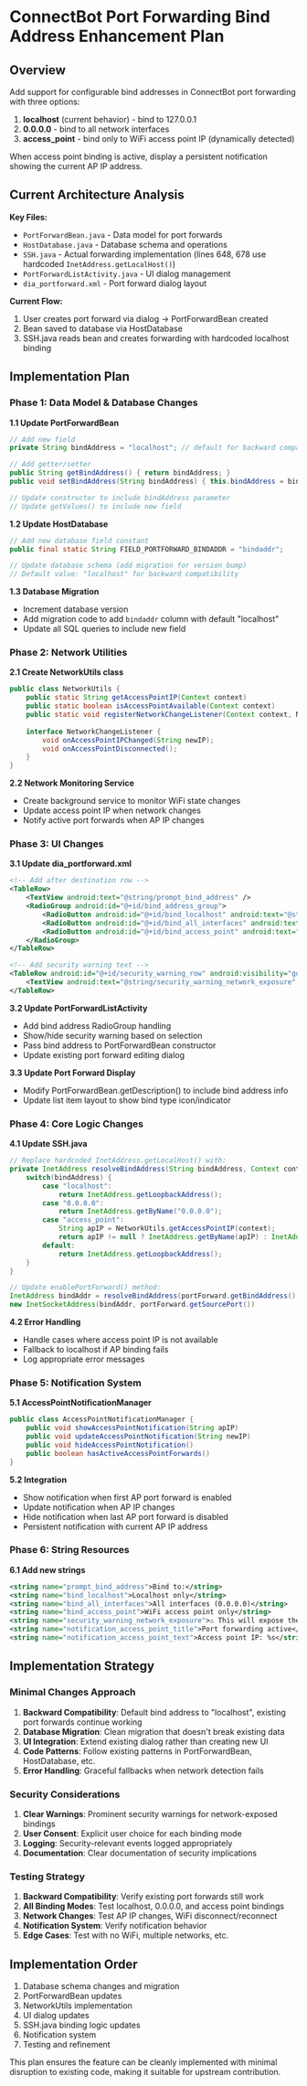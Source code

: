 # ConnectBot Port Forwarding Bind Address Enhancement Plan

## Overview
Add support for configurable bind addresses in ConnectBot port forwarding with three options:
1. **localhost** (current behavior) - bind to 127.0.0.1
2. **0.0.0.0** - bind to all network interfaces  
3. **access_point** - bind only to WiFi access point IP (dynamically detected)

When access point binding is active, display a persistent notification showing the current AP IP address.

## Current Architecture Analysis

**Key Files:**
- `PortForwardBean.java` - Data model for port forwards
- `HostDatabase.java` - Database schema and operations
- `SSH.java` - Actual forwarding implementation (lines 648, 678 use hardcoded `InetAddress.getLocalHost()`)
- `PortForwardListActivity.java` - UI dialog management
- `dia_portforward.xml` - Port forward dialog layout

**Current Flow:**
1. User creates port forward via dialog → PortForwardBean created
2. Bean saved to database via HostDatabase
3. SSH.java reads bean and creates forwarding with hardcoded localhost binding

## Implementation Plan

### Phase 1: Data Model & Database Changes

**1.1 Update PortForwardBean**
```java
// Add new field
private String bindAddress = "localhost"; // default for backward compatibility

// Add getter/setter
public String getBindAddress() { return bindAddress; }
public void setBindAddress(String bindAddress) { this.bindAddress = bindAddress; }

// Update constructor to include bindAddress parameter
// Update getValues() to include new field
```

**1.2 Update HostDatabase**
```java
// Add new database field constant
public final static String FIELD_PORTFORWARD_BINDADDR = "bindaddr";

// Update database schema (add migration for version bump)
// Default value: "localhost" for backward compatibility
```

**1.3 Database Migration**
- Increment database version
- Add migration code to add `bindaddr` column with default "localhost"
- Update all SQL queries to include new field

### Phase 2: Network Utilities

**2.1 Create NetworkUtils class**
```java
public class NetworkUtils {
    public static String getAccessPointIP(Context context)
    public static boolean isAccessPointAvailable(Context context)  
    public static void registerNetworkChangeListener(Context context, NetworkChangeListener listener)
    
    interface NetworkChangeListener {
        void onAccessPointIPChanged(String newIP);
        void onAccessPointDisconnected();
    }
}
```

**2.2 Network Monitoring Service**
- Create background service to monitor WiFi state changes
- Update access point IP when network changes
- Notify active port forwards when AP IP changes

### Phase 3: UI Changes

**3.1 Update dia_portforward.xml**
```xml
<!-- Add after destination row -->
<TableRow>
    <TextView android:text="@string/prompt_bind_address" />
    <RadioGroup android:id="@+id/bind_address_group">
        <RadioButton android:id="@+id/bind_localhost" android:text="@string/bind_localhost" />
        <RadioButton android:id="@+id/bind_all_interfaces" android:text="@string/bind_all_interfaces" />  
        <RadioButton android:id="@+id/bind_access_point" android:text="@string/bind_access_point" />
    </RadioGroup>
</TableRow>

<!-- Add security warning text -->
<TableRow android:id="@+id/security_warning_row" android:visibility="gone">
    <TextView android:text="@string/security_warning_network_exposure" />
</TableRow>
```

**3.2 Update PortForwardListActivity**
- Add bind address RadioGroup handling
- Show/hide security warning based on selection
- Pass bind address to PortForwardBean constructor
- Update existing port forward editing dialog

**3.3 Update Port Forward Display**
- Modify PortForwardBean.getDescription() to include bind address info
- Update list item layout to show bind type icon/indicator

### Phase 4: Core Logic Changes

**4.1 Update SSH.java**
```java
// Replace hardcoded InetAddress.getLocalHost() with:
private InetAddress resolveBindAddress(String bindAddress, Context context) {
    switch(bindAddress) {
        case "localhost":
            return InetAddress.getLoopbackAddress();
        case "0.0.0.0":  
            return InetAddress.getByName("0.0.0.0");
        case "access_point":
            String apIP = NetworkUtils.getAccessPointIP(context);
            return apIP != null ? InetAddress.getByName(apIP) : InetAddress.getLoopbackAddress();
        default:
            return InetAddress.getLoopbackAddress();
    }
}

// Update enablePortForward() method:
InetAddress bindAddr = resolveBindAddress(portForward.getBindAddress(), context);
new InetSocketAddress(bindAddr, portForward.getSourcePort())
```

**4.2 Error Handling**
- Handle cases where access point IP is not available
- Fallback to localhost if AP binding fails
- Log appropriate error messages

### Phase 5: Notification System

**5.1 AccessPointNotificationManager**
```java
public class AccessPointNotificationManager {
    public void showAccessPointNotification(String apIP)
    public void updateAccessPointNotification(String newIP)  
    public void hideAccessPointNotification()
    public boolean hasActiveAccessPointForwards()
}
```

**5.2 Integration**
- Show notification when first AP port forward is enabled
- Update notification when AP IP changes
- Hide notification when last AP port forward is disabled
- Persistent notification with current AP IP address

### Phase 6: String Resources

**6.1 Add new strings**
```xml
<string name="prompt_bind_address">Bind to:</string>
<string name="bind_localhost">Localhost only</string>
<string name="bind_all_interfaces">All interfaces (0.0.0.0)</string>
<string name="bind_access_point">WiFi access point only</string>
<string name="security_warning_network_exposure">⚠️ This will expose the forwarded port to other devices on the network</string>
<string name="notification_access_point_title">Port forwarding active</string>
<string name="notification_access_point_text">Access point IP: %s</string>
```

## Implementation Strategy

### Minimal Changes Approach
1. **Backward Compatibility**: Default bind address to "localhost", existing port forwards continue working
2. **Database Migration**: Clean migration that doesn't break existing data
3. **UI Integration**: Extend existing dialog rather than creating new UI
4. **Code Patterns**: Follow existing patterns in PortForwardBean, HostDatabase, etc.
5. **Error Handling**: Graceful fallbacks when network detection fails

### Security Considerations
1. **Clear Warnings**: Prominent security warnings for network-exposed bindings
2. **User Consent**: Explicit user choice for each binding mode
3. **Logging**: Security-relevant events logged appropriately
4. **Documentation**: Clear documentation of security implications

### Testing Strategy
1. **Backward Compatibility**: Verify existing port forwards still work
2. **All Binding Modes**: Test localhost, 0.0.0.0, and access point bindings
3. **Network Changes**: Test AP IP changes, WiFi disconnect/reconnect
4. **Notification System**: Verify notification behavior
5. **Edge Cases**: Test with no WiFi, multiple networks, etc.

## Implementation Order
1. Database schema changes and migration
2. PortForwardBean updates  
3. NetworkUtils implementation
4. UI dialog updates
5. SSH.java binding logic updates
6. Notification system
7. Testing and refinement

This plan ensures the feature can be cleanly implemented with minimal disruption to existing code, making it suitable for upstream contribution.